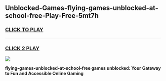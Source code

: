 
## Unblocked-Games-flying-games-unblocked-at-school-free-Play-Free-5mt7h
<h3>
<a href="https://premium76.site?title=flying-games-unblocked-at-school-free&ref=21A">CLICK TO PLAY</a></h3>
<hr>

<h3>
<a href="https://premium76.site?title=flying-games-unblocked-at-school-free&ref=21A">CLICK 2 PLAY</a>
  
</h3>

<a href="https://premium76.site?title=flying-games-unblocked-at-school-free&ref=21A"><img src="https://clearcache.store/games.png"></a>


**flying-games-unblocked-at-school-free games unblocked: Your Gateway to Fun and Accessible Online Gaming**
